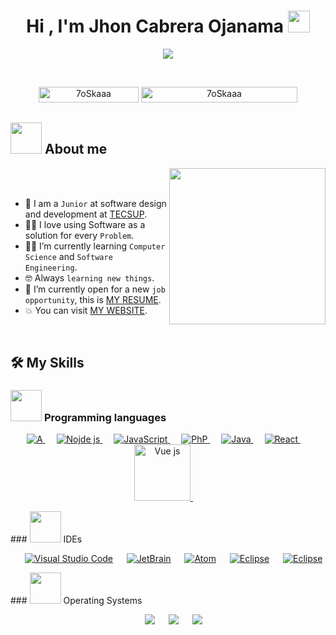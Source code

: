 
<h1 align="center">Hi , I'm Jhon Cabrera Ojanama <img src="https://media.giphy.com/media/hvRJCLFzcasrR4ia7z/giphy.gif" width="35"></h1>
<p align="center">
  <a href="https://github.com/DenverCoder1/readme-typing-svg"><img src="https://readme-typing-svg.herokuapp.com?font=Time+New+Roman&color=%23C8BE25&size=25&center=true&vCenter=true&width=600&height=100&lines=Software+@jhon;Computer+Science+Student;Competitive+Programmer;Always+learning+new+things"></a>
</p>
<br>

<p align="center"> 
	<img src="https://komarev.com/ghpvc/?username=7oSkaaa&label=Profile%20views&color=0047AB&style=plastic?" alt="7oSkaaa" height=25px, width=160px/> 
	<!---
		<a href = "https://commits.top/egypt.html" target="_blank">
			<img src="https://aktive.tk/egypt/7oSkaaa?color=red" alt="Most Active Users" target="_blank" height=25px, width=250px/> 
		</a>
	-->
	<a href = "https://commits.top/egypt.html" target="_blank">
		<img src="https://enfsgag3ayy6w9q.m.pipedream.net/&style=plastic" alt="7oSkaaa" target="_blank" height=25px, width=250px/> 
	</a>

</p>

## <picture><img src = "https://github.com/7oSkaaa/7oSkaaa/blob/main/Images/about_me.gif?raw=true" width = 50px></picture> About me

<picture> <img align="right" src="https://github.com/7oSkaaa/7oSkaaa/blob/main/Images/Right_Side.gif?raw=true" width = 250px></picture>

<br><br>

- :school: I am a `Junior` at software design and development at [TECSUP](https://www.tecsup.edu.pe/).
- :technologist: I love using Software as a solution for every `Problem`.
- :student: I’m currently learning `Computer Science` and `Software Engineering`.
- :nerd_face: Always `learning new things`.
- :thinking: I’m currently open for a new `job opportunity`, this is [MY RESUME](https://drive.google.com/file/d/1fHgntOUyNHIxCXopVl6wXIltOwGltYKU/view?usp=drive_link).
- :boom: You can visit [MY WEBSITE](https://jhoncabrera2050.github.io/portfolio/).
<br>

## 🛠️ My Skills
### <picture> <img src = "https://github.com/7oSkaaa/7oSkaaa/blob/main/Images/Programming_Languages.gif?raw=true" width = 50px>  </picture> Programming languages
<p align="center"> 
  &emsp; 
  <a href="https://iconos8.es/icon/j9DnICNnlhGk/angularjs" target="_blank"> 
    <img alt="A" src="https://github.com/jhoncabrera2050/jhoncabrera2050/assets/86067531/515d38a6-aa36-4040-822a-a7e9d22bfc91">
  </a> 
  &emsp;
  <a href="https://www.w3schools.com/cpp/" target="_blank"> 
    <img alt="Nojde js" src="https://github.com/jhoncabrera2050/jhoncabrera2050/assets/86067531/ccf1ac1a-0e87-40a7-9a34-773da32aa49c">
  </a> 
  &emsp;
  <a href="https://developer.mozilla.org/en-US/docs/Web/JavaScript" target="_blank"> 
     <img alt="JavaScript" src="https://github.com/jhoncabrera2050/jhoncabrera2050/assets/86067531/1191cf5a-bbb2-4ec4-a54c-da5b05d4d95e">
   </a>
  &emsp;
  <a href="https://www.java.com" target="_blank"> 
    <img alt="PhP" src="https://github.com/jhoncabrera2050/jhoncabrera2050/assets/86067531/855ab1f4-0e4e-449a-b19e-172abd2a9367">
  </a>
  &emsp; 
   <a href="https://www.python.org" target="_blank">
    <img alt="Java" src="https://github.com/jhoncabrera2050/jhoncabrera2050/assets/86067531/21d57fa8-728f-4027-9a31-a5b2962d062d">
  </a>
  &emsp;    
  <a href="https://www.java.com" target="_blank"> 
    <img alt="React" src="https://github.com/jhoncabrera2050/jhoncabrera2050/assets/86067531/765f671a-9599-4d81-b4ff-a6c4f954d51d">
  </a>
  &emsp;   
  &emsp;   
  <a href="https://www.java.com" target="_blank"> 
    <img alt="Vue js" src="https://www.solvusoft.com/file-extensions/images/software/200x200/268_rational-rose.png" width="90px">    
  </a>
  &emsp;
</p>
 ### <picture> <img src = "https://github.com/7oSkaaa/7oSkaaa/blob/main/Images/IDEs.gif?raw=true" width = 50px>  </picture> IDEs
<p align="center">
  &emsp;
    <a href="#"><img alt="Visual Studio Code" src="https://github.com/jhoncabrera2050/jhoncabrera2050/assets/86067531/c67f72a3-792a-4ae4-92e6-2009d68e0d0f"></a>
  &emsp;
    <a href="#"><img alt="JetBrain" src="https://github.com/jhoncabrera2050/jhoncabrera2050/assets/86067531/8ea7e150-a068-4e60-ba7e-33cb0605d1cc" /></a>
  &emsp;
    <a href="#"><img alt="Atom" src="https://github.com/jhoncabrera2050/jhoncabrera2050/assets/86067531/58a46979-53c5-4ca8-95a8-55f62e1f0911" /></a>
  &emsp;
    <a href="#"><img alt="Eclipse" src="https://github.com/jhoncabrera2050/jhoncabrera2050/assets/86067531/398aa63f-a75f-4317-8c80-7504a1d2a0b4" /></a>
  &emsp;
    <a href="#"><img alt="Eclipse" src="https://github.com/jhoncabrera2050/jhoncabrera2050/assets/86067531/62321bac-b378-40bd-b75a-3b958e3dec27" /></a>
</p>
 ### <picture> <img src = "https://github.com/7oSkaaa/7oSkaaa/blob/main/Images/OS.gif?raw=true" width = 50px>  </picture> Operating Systems
 <p align="center">
  &emsp;
    <a href="#"><img src="https://github.com/jhoncabrera2050/jhoncabrera2050/assets/86067531/78361b4c-e788-4527-8520-1f33530314d5"></a>
  &emsp;
    <a href="#"><img src="https://github.com/jhoncabrera2050/jhoncabrera2050/assets/86067531/4e2e47d9-8e61-45b5-b7ec-2aed75b93cbc"></a>
  &emsp;
    <a href="#"><img src="https://github.com/jhoncabrera2050/jhoncabrera2050/assets/86067531/8c3c433f-713a-4c4b-a68c-2a8c923f07ad"></a>
</p>
<br> 
